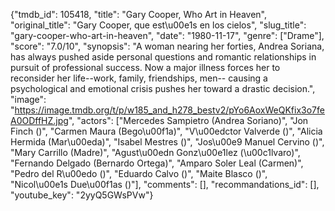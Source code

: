 {"tmdb_id": 105418, "title": "Gary Cooper, Who Art in Heaven", "original_title": "Gary Cooper, que est\u00e1s en los cielos", "slug_title": "gary-cooper-who-art-in-heaven", "date": "1980-11-17", "genre": ["Drame"], "score": "7.0/10", "synopsis": "A woman nearing her forties, Andrea Soriana, has always pushed aside personal questions and romantic relationships in pursuit of professional success. Now a major illness forces her to reconsider her life--work, family, friendships, men-- causing a psychological and emotional crisis pushes her toward a drastic decision.", "image": "https://image.tmdb.org/t/p/w185_and_h278_bestv2/pYo6AoxWeQKfix3o7feA0ODffHZ.jpg", "actors": ["Mercedes Sampietro (Andrea Soriano)", "Jon Finch ()", "Carmen Maura (Bego\u00f1a)", "V\u00edctor Valverde ()", "Alicia Hermida (Mar\u00eda)", "Isabel Mestres ()", "Jos\u00e9 Manuel Cervino ()", "Mary Carrillo (Madre)", "Agust\u00edn Gonz\u00e1lez (\u00c1lvaro)", "Fernando Delgado (Bernardo Ortega)", "Amparo Soler Leal (Carmen)", "Pedro del R\u00edo ()", "Eduardo Calvo ()", "Maite Blasco ()", "Nicol\u00e1s Due\u00f1as ()"], "comments": [], "recommandations_id": [], "youtube_key": "2yyQ5GWsPVw"}